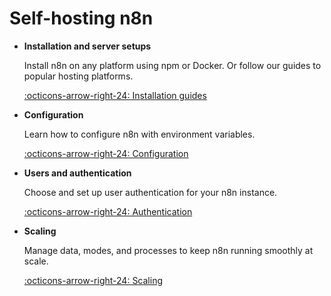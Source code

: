 # Self-hosting n8n


<div class="grid-cards-vertical cards" markdown>

- __Installation and server setups__

	Install n8n on any platform using npm or Docker. Or follow our guides to popular hosting platforms.

	[:octicons-arrow-right-24: Installation guides](/hosting/installation/)

- __Configuration__

	Learn how to configure n8n with environment variables.

	[:octicons-arrow-right-24: Configuration](/hosting/configuration/)

- __Users and authentication__

	Choose and set up user authentication for your n8n instance.

	[:octicons-arrow-right-24: Authentication](/hosting/authentication/)

- __Scaling__

	Manage data, modes, and processes to keep n8n running smoothly at scale.

	[:octicons-arrow-right-24: Scaling](/hosting/scaling/)
